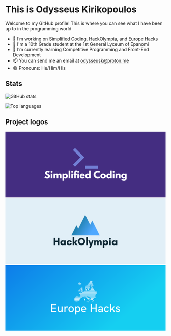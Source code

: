 # This is Odysseus Kirikopoulos

Welcome to my GitHub profile! This is where you can see what I have been up to in the programming world

- 🏢 I’m working on [Simplified Coding](https://github.com/simplified-coding), [HackOlympia](https://github.com/hack-olympia), and [Europe Hacks](https://github.com/europe-hacks)
- 🏫 I'm a 10th Grade student at the 1st General Lyceum of Epanomi
- 🌱 I’m currently learning Competitive Programming and Front-End Development
- 📫 You can send me an email at [odysseusk@proton.me](mailto:odysseusk@proton.me)
- 😄 Pronouns: He/Him/His

## Stats

![GitHub stats](https://github-readme-stats.vercel.app/api?username=odysseuskir&show_icons=true&theme=tokyonight&custom_title=Odysseus%27%20GitHub%20Stats&show=reviews,prs_merged&hide_border=true)

![Top languages](https://github-readme-stats.vercel.app/api/top-langs/?username=odysseuskir&theme=tokyonight&hide_border=true)

## Project logos

![Simplified Coding logo](https://raw.githubusercontent.com/odysseuskir/odysseuskir/main/Simplified%20Coding.png)
![HackOlympia logo](https://raw.githubusercontent.com/odysseuskir/odysseuskir/main/HackOlympia.png)
![Europe Hacks logo](https://raw.githubusercontent.com/odysseuskir/odysseuskir/main/Europe%20Hacks.png)
